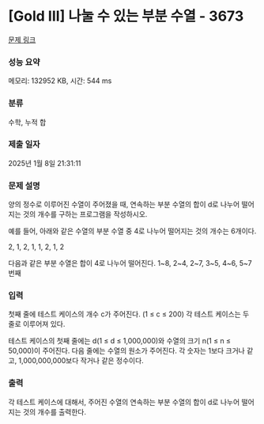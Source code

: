 # [Gold III] 나눌 수 있는 부분 수열 - 3673 

[문제 링크](https://www.acmicpc.net/problem/3673) 

### 성능 요약

메모리: 132952 KB, 시간: 544 ms

### 분류

수학, 누적 합

### 제출 일자

2025년 1월 8일 21:31:11

### 문제 설명

<p>
	양의 정수로 이루어진 수열이 주어졌을 때, 연속하는 부분 수열의 합이 d로 나누어 떨어지는 것의 개수를 구하는 프로그램을 작성하시오.</p>

<p>
	예를 들어, 아래와 같은 수열의 부분 수열 중 4로 나누어 떨어지는 것의 개수는 6개이다.</p>

<p>
	2, 1, 2, 1, 1, 2, 1, 2</p>

<p>
	다음과 같은 부분 수열은 합이 4로 나누어 떨어진다. 1~8, 2~4, 2~7, 3~5, 4~6, 5~7번째</p>

### 입력 

 <p>
	첫째 줄에 테스트 케이스의 개수 c가 주어진다. (1 ≤ c ≤ 200) 각 테스트 케이스는 두 줄로 이루어져 있다.</p>

<p>
	테스트 케이스의 첫째 줄에는 d(1 ≤ d ≤ 1,000,000)와 수열의 크기 n(1 ≤ n ≤ 50,000)이 주어진다. 다음 줄에는 수열의 원소가 주어진다. 각 숫자는 1보다 크거나 같고, 1,000,000,000보다 작거나 같은 정수이다.</p>

### 출력 

 <p>
	각 테스트 케이스에 대해서, 주어진 수열의 연속하는 부분 수열의 합이 d로 나누어 떨어지는 것의 개수를 출력한다.</p>

